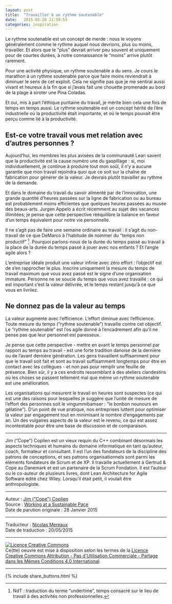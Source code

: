 ```yaml
---
layout: post
title:  "Travailler à un rythme soutenable"
date:   2015-05-20 21:59:53
categories: inspiration
---
```


Le rythme soutenable est un concept de merde : nous le voyons généralement comme le rythme auquel nous devrions, plus ou moins, travailler. Et alors que le “plus” devrait arriver peu souvent et uniquement pour de courtes durées, à notre connaissance le “moins” arrive plutôt rarement.

Pour une activité physique, un rythme soutenable a du sens. Je cours le marathon à un rythme soutenable parce que faire moins reviendrait à diminuer le sens de cet exploit.  Cela ne signifie pas que je me sentirai aussi vivant et heureux à la fin que si j’avais fait une chouette promenade au bord de la plage à siroter une Pina Coladas.

Et oui, mis à part l’éthique puritaine du travail, je mérite bien cela une fois de temps en temps aussi. Le rythme soutenable est un concept hérité de l’ère industrielle où la productivité était importante, et où le temps pouvait être perçu comme lié à la productivité.

## Est-ce votre travail vous met relation avec d’autres personnes ?

Aujourd’hui, les membres les plus avisées de la communauté Lean savent que la productivité est la cause numéro une du gaspillage : si, moi individuellement, je continue à produire tout mon soûl, il n’y a aucune garantie que mon travail rejoindra quoi que ce soit sur la chaîne de fabrication pour générer de la valeur. Je devrais plutôt travailler au rythme de la demande.

Et dans le domaine du travail du savoir alimenté par de l’innovation, une grande quantité d’heures passées sur la ligne de fabrication ou au bureau est probablement moins efficientes que quelques heures passées au musée des beaux-arts. Jurgen Appelo a écrit récemment au sujet des vacances illimitées; je pense que cette perspective rééquilibre la balance en faveur d’un temps équivalent pour notre vie personnelle.

Il ne s’agit pas de faire une semaine ordinaire au travail : il s’agit du non-travail de ce que DeMarco à l’habitude de nommer du “temps non productif” [^1]. Pourquoi parlons-nous de la durée du temps passé au travail à la place de la durée du temps passé à jouer avec nos enfants ? Et l’angle agile alors ?

L’entreprise idéale produit une valeur infinie avec zéro effort : l’objectif est de s’en rapprocher le plus. Inscrire uniquement la mesure du temps de travail maximum que vous avez passé est le signe d’une organisation immature. Personne ne se soucie du temps que vous avez travaillé : ce qui est important c’est la valeur délivrée, et le temps restant jusqu’à ce que vous en livriiez.

## Ne donnez pas de la valeur au temps

La valeur augmente avec l’efficience. L’effort diminue avec l’efficience. Toute mesure du temps (“rythme soutenable”) travaille contre cet objectif. Le “rythme soutenable” est l’os agile donné à l’encadrement afin qu’il ne pense pas que leur personnel est paresseux.

Je pense que cette perspective - mettre en avant le temps personnel par rapport au temps au travail - est une forte tradition danoise de la dernière ou de l’avant dernière génération. Les gens travaillent suffisamment pour que le travail soit fait et sont au travail suffisamment longtemps pour être en contact avec les collègues - et non pas pour remplir une feuille de présence. Bien sûr, il y a ces endroits ressemblant à des ateliers clandestins où les choses se passent tellement mal que même un rythme soutenable est une amélioration.

Les organisations qui mesurent le travail en heures sont suspectes (ce qui est une des raisons pour lesquelles je suggère que l’unité de mesure de l’effort des personnes soit le vingummibamser : “le bonbon nounours en gélatine”). D’un point de vue pratique, nos entreprises luttent pour optimiser la valeur par engagement tout en minimisant le nombre d’engagements par an. Un des vulgaires aspects de la valeur est le revenu, ce qui est assez incontestable pour être une base de discussion et de comparaison.

---
  
Jim (“Cope”) Coplien est un vieux requin du C++ combinant désormais les aspects techniques et humains du domaine informatique en tant qu’auteur, coach, formateur et consultant. Il est l’un des fondateurs de la discipline des patrons de conceptions, et ses patrons organisationnels sont parmi les éléments fondateurs de Scrum et de XP. Il travaille actuellement à Gertrud & Cope au Danemark et est un partenaire de la Scrum Fondation. Il est l’auteur ou le co-auteur de plusieurs livres, dont Lean Architecture for Agile Software édité chez Wiley. Lorsqu’il était petit, il voulait être anthropologiste.

[^1]: NdT : traduction du terme “undertime”, temps consacré sur le lieu de travail à des activités non professionnelles.

---
Auteur : [Jim ("Cope") Coplien](https://sites.google.com/a/gertrudandcope.com/www/jimcoplien)  
Source : [Working at a Sustainable Pace](http://www.computer.org/web/agile-careers/content?g=8504655&type=article&urlTitle=sustainable-pace)  
Date de parution originale : 28 Janvier 2015  

---
Traducteur : [Nicolas Mereaux](http://www.les-traducteurs-agiles.org/traducteurs/)  
Date de traduction : 20/05/2015  

---

<a rel="license" href="http://creativecommons.org/licenses/by-nc-sa/4.0/"><img alt="Licence Creative Commons" style="border-width:0" src="http://i.creativecommons.org/l/by-nc-sa/4.0/88x31.png" /></a><br />Ce(tte) oeuvre est mise à disposition selon les termes de la <a rel="license" href="http://creativecommons.org/licenses/by-nc-sa/4.0/">Licence Creative Commons Attribution - Pas d'Utilisation Commerciale - Partage dans les Mêmes Conditions 4.0 International</a>.

---

{% include share_buttons.html %}
